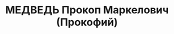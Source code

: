 ---
title: МЕДВЕДЬ Прокоп Маркелович (Прокофий)
description: "1897 р. н., с. Хиболівка Куликівського р-ну Чернігівської обл., прож.\
  \ м. Вінниця, українець, із селян, освіта вища, керівник Вінницької обласної контори\
  \ сільгоспбанку, одруж., 2 дітей. \n  Арешт. 11.10.1937 р. Звинувач. за ст. 20,\
  \ 54-7, 8, 11 КК УРСР. За вироком Верховного суду СРСР від 25.11.1937 р. розстріляний\
  \ 25.11.1937 р. \n  Реабіл. 13.02.1958 р."
---